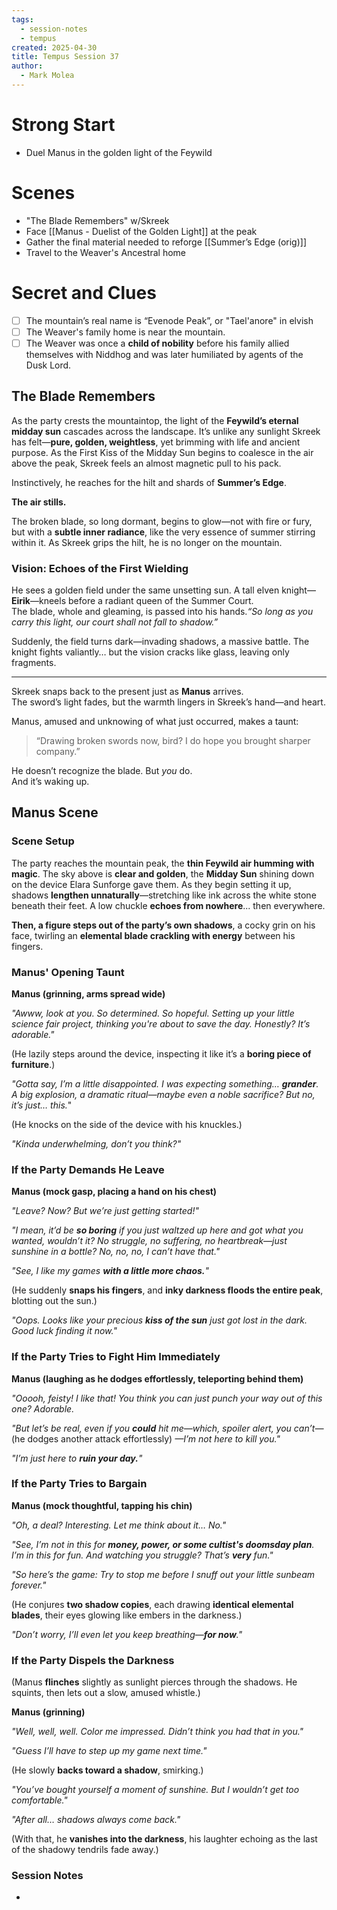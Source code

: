 ```yaml
---
tags:
  - session-notes
  - tempus
created: 2025-04-30
title: Tempus Session 37
author:
  - Mark Molea
---
```



# Strong Start

- Duel Manus in the golden light of the Feywild
# Scenes

- "The Blade Remembers" w/Skreek
- Face [[Manus - Duelist of the Golden Light]] at the peak
- Gather the final material needed to reforge [[Summer’s Edge (orig)]]
- Travel to the Weaver's Ancestral home

# Secret and Clues

- [ ] The mountain’s real name is “Evenode Peak”, or "Tael'anore" in elvish
- [ ] The Weaver's family home is near the mountain.
- [ ] The Weaver was once a **child of nobility** before his family allied themselves with Niddhog and was later humiliated by agents of the Dusk Lord.
## The Blade Remembers

As the party crests the mountaintop, the light of the **Feywild’s eternal midday sun** cascades across the landscape. It’s unlike any sunlight Skreek has felt—**pure, golden, weightless**, yet brimming with life and ancient purpose. As the First Kiss of the Midday Sun begins to coalesce in the air above the peak, Skreek feels an almost magnetic pull to his pack.

Instinctively, he reaches for the hilt and shards of **Summer’s Edge**.

**The air stills.**

The broken blade, so long dormant, begins to glow—not with fire or fury, but with a **subtle inner radiance**, like the very essence of summer stirring within it. As Skreek grips the hilt, he is no longer on the mountain.
### **Vision: Echoes of the First Wielding**

He sees a golden field under the same unsetting sun.  A tall elven knight—**Eirik**—kneels before a radiant queen of the Summer Court.  
The blade, whole and gleaming, is passed into his hands._“So long as you carry this light, our court shall not fall to shadow.”_

Suddenly, the field turns dark—invading shadows, a massive battle. The knight fights valiantly… but the vision cracks like glass, leaving only fragments.

---

Skreek snaps back to the present just as **Manus** arrives.  
The sword’s light fades, but the warmth lingers in Skreek’s hand—and heart.

Manus, amused and unknowing of what just occurred, makes a taunt:

> “Drawing broken swords now, bird? I do hope you brought sharper company.”

He doesn’t recognize the blade. But _you_ do.  
And it’s waking up.

## Manus Scene

### Scene Setup

The party reaches the mountain peak, the **thin Feywild air humming with magic**. The sky above is **clear and golden**, the **Midday Sun** shining down on the device Elara Sunforge gave them. As they begin setting it up, shadows **lengthen unnaturally**—stretching like ink across the white stone beneath their feet. A low chuckle **echoes from nowhere**... then everywhere.

**Then, a figure steps out of the party’s own shadows**, a cocky grin on his face, twirling an **elemental blade crackling with energy** between his fingers.

### Manus' Opening Taunt

**Manus (grinning, arms spread wide)**

_"Awww, look at you. So determined. So hopeful. Setting up your little science fair project, thinking you're about to save the day. Honestly? It’s adorable."_

(He lazily steps around the device, inspecting it like it’s a **boring piece of furniture**.)

_"Gotta say, I’m a little disappointed. I was expecting something… **grander**. A big explosion, a dramatic ritual—maybe even a noble sacrifice? But no, it’s just… this._"

(He knocks on the side of the device with his knuckles.)

_"Kinda underwhelming, don’t you think?"_

### If the Party Demands He Leave

**Manus (mock gasp, placing a hand on his chest)**

_"Leave? Now? But we’re just getting started!"_

_"I mean, it’d be **so boring** if you just waltzed up here and got what you wanted, wouldn’t it? No struggle, no suffering, no heartbreak—just sunshine in a bottle? No, no, no, I can’t have that."_

_"See, I like my games **with a little more chaos.**"_

(He suddenly **snaps his fingers**, and **inky darkness floods the entire peak**, blotting out the sun.)

_"Oops. Looks like your precious **kiss of the sun** just got lost in the dark. Good luck finding it now."_

### If the Party Tries to Fight Him Immediately

**Manus (laughing as he dodges effortlessly, teleporting behind them)**

_"Ooooh, feisty! I like that! You think you can just punch your way out of this one? Adorable._

_"But let’s be real, even if you **could** hit me—which, spoiler alert, you can’t—_ (he dodges another attack effortlessly) _—I’m not here to kill you."_

_"I’m just here to **ruin your day.**"_

### If the Party Tries to Bargain

**Manus (mock thoughtful, tapping his chin)**

_"Oh, a deal? Interesting. Let me think about it… No."_

_"See, I’m not in this for **money, power, or some cultist's doomsday plan**. I’m in this for fun. And watching you struggle? That’s **very** fun."_

_"So here’s the game: Try to stop me before I snuff out your little sunbeam forever."_

(He conjures **two shadow copies**, each drawing **identical elemental blades**, their eyes glowing like embers in the darkness.)

_"Don’t worry, I’ll even let you keep breathing—**for now**."_

### If the Party Dispels the Darkness

(Manus **flinches** slightly as sunlight pierces through the shadows. He squints, then lets out a slow, amused whistle.)

**Manus (grinning)**

_"Well, well, well. Color me impressed. Didn’t think you had that in you."_

_"Guess I’ll have to step up my game next time."_

(He slowly **backs toward a shadow**, smirking.)

_"You’ve bought yourself a moment of sunshine. But I wouldn’t get too comfortable."_

_"After all… shadows always come back."_

(With that, he **vanishes into the darkness**, his laughter echoing as the last of the shadowy tendrils fade away.)

### Session Notes

- 